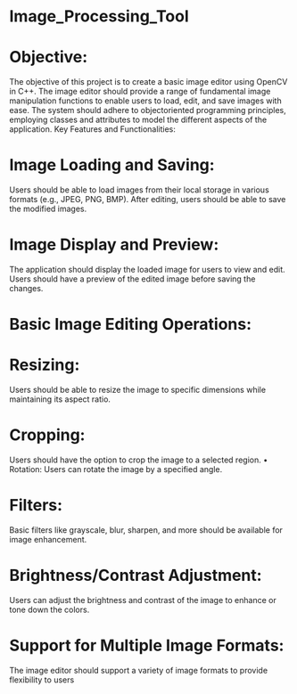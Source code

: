 # Image_Processing_Tool
# Objective:
The objective of this project is to create a basic image editor using OpenCV in C++. The image editor should provide a range of fundamental image manipulation functions to enable users to load, edit, and save images with ease. The system should adhere to objectoriented programming principles, employing classes and attributes to model the different aspects of the application. Key Features and Functionalities: 

# Image Loading and Saving:
Users should be able to load images from their local storage in various formats (e.g., JPEG, PNG, BMP). After editing, users should be able to save the modified images. 
# Image Display and Preview: 
The application should display the loaded image for users to view and edit. Users should have a preview of the edited image before saving the changes. 
# Basic  Image Editing Operations:

# Resizing: 
Users should be able to resize the image to specific dimensions while maintaining its aspect ratio.
# Cropping: 
Users should have the option to crop the image to a selected region. • Rotation: Users can rotate the image by a specified angle. 
# Filters: 
Basic filters like grayscale, blur, sharpen, and more should be available for image enhancement. 
# Brightness/Contrast Adjustment: 
Users can adjust the brightness and contrast of the image to enhance or tone down the colors. 
# Support for Multiple Image Formats: 
The image editor should support a variety of image formats to provide flexibility to users
